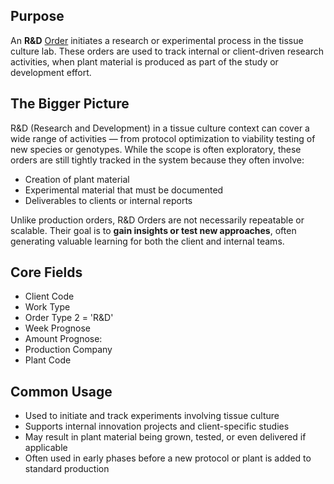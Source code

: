 ## Purpose

An **R&D** [Order](Order.md) initiates a research or experimental process in the tissue culture lab. These orders are used to track internal or client-driven research activities, when plant material is produced as part of the study or development effort.

## The Bigger Picture

R&D (Research and Development) in a tissue culture context can cover a wide range of activities — from protocol optimization to viability testing of new species or genotypes. While the scope is often exploratory, these orders are still tightly tracked in the system because they often involve:
- Creation of plant material
- Experimental material that must be documented
- Deliverables to clients or internal reports

Unlike production orders, R&D Orders are not necessarily repeatable or scalable. Their goal is to **gain insights or test new approaches**, often generating valuable learning for both the client and internal teams.
## Core Fields
- Client Code
- Work Type
- Order Type 2 = 'R&D'
- Week Prognose
- Amount Prognose:
- Production Company
- Plant Code

## Common Usage
- Used to initiate and track experiments involving tissue culture
- Supports internal innovation projects and client-specific studies
- May result in plant material being grown, tested, or even delivered if applicable
- Often used in early phases before a new protocol or plant is added to standard production
